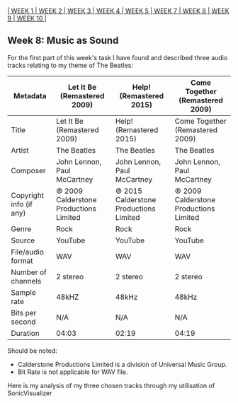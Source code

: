 |[ WEEK 1 ](Week1.md)|[ WEEK 2 ](Week2.md)|[ WEEK 3 ](Week3.md)|[ WEEK 4 ](Week4.md)|[ WEEK 5 ](Week5.md)|[ WEEK 7 ](Week7.md)|[ WEEK 8 ](Week8.md)|[ WEEK 9 ](Week9.md)|[ WEEK 10 ](Week10.md)|
## Week 8: Music as Sound

 For the first part of this week's task I have found and described three audio tracks relating to my theme of The Beatles:

Metadata | Let It Be (Remastered 2009) | Help! (Remastered 2015) | Come Together (Remastered 2009)
-----|------|------|------
Title | Let It Be (Remastered 2009) | Help! (Remastered 2015) | Come Together (Remastered 2009)
Artist | The Beatles | The Beatles | The Beatles
Composer | John Lennon, Paul McCartney| John Lennon, Paul McCartney | John Lennon, Paul McCartney 
Copyright info (if any) | ℗ 2009 Calderstone Productions Limited | ℗ 2015 Calderstone Productions Limited | ℗ 2009 Calderstone Productions Limited 
Genre | Rock | Rock | Rock 
Source | YouTube | YouTube | YouTube 
File/audio format | WAV | WAV | WAV 
Number of channels | 2 stereo | 2 stereo | 2 stereo 
Sample rate | 48kHZ | 48kHz | 48kHz 
Bits per second | N/A | N/A | N/A 
Duration | 04:03 | 02:19 | 04:19

Should be noted:
* Calderstone Productions Limited  is a division of Universal Music Group.
* Bit Rate is not applicable for WAV file.

Here is my analysis of my three chosen tracks through my utilisation of SonicVisualizer
